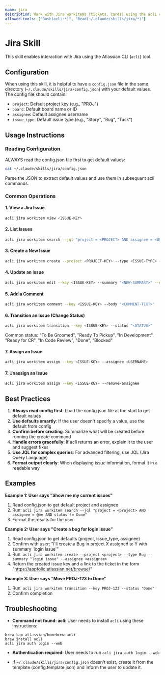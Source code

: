 ```yaml
---
name: jira
description: Work with Jira workitems (tickets, cards) using the acli command-line tool. Handles viewing, creating, updating, and transitioning Jira issues using configuration defaults from ~/.claude/skills/jira/config.json.
allowed-tools: ["Bash(acli:*)", "Read(~/.claude/skills/jira/*)"]
---
```


# Jira Skill

This skill enables interaction with Jira using the Atlassian CLI (`acli`) tool.

## Configuration

When using this skill, it is helpful to have a `config.json` file in the same directory (`~/.claude/skills/jira/config.json`) with your default values. The config file should contain:

- `project`: Default project key (e.g., "PROJ")
- `board`: Default board name or ID
- `assignee`: Default assignee username
- `issue_type`: Default issue type (e.g., "Story", "Bug", "Task")

## Usage Instructions

### Reading Configuration

ALWAYS read the config.json file first to get default values:
```bash
cat ~/.claude/skills/jira/config.json
```

Parse the JSON to extract default values and use them in subsequent acli commands.

### Common Operations

#### 1. View a Jira Issue
```bash
acli jira workitem view <ISSUE-KEY>
```

#### 2. List Issues
```bash
acli jira workitem search --jql "project = <PROJECT> AND assignee = <USERNAME> AND status = 'In Progress'"
```

#### 3. Create a New Issue
```bash
acli jira workitem create --project <PROJECT-KEY> --type <ISSUE-TYPE> --summary "<SUMMARY>" --description "<DESCRIPTION>" --assignee <ASSIGNEE>
```

#### 4. Update an Issue
```bash
acli jira workitem edit --key <ISSUE-KEY> --summary "<NEW-SUMMARY>" --description "<NEW-DESCRIPTION>"
```

#### 5. Add a Comment
```bash
acli jira workitem comment --key <ISSUE-KEY> --body "<COMMENT-TEXT>"
```

#### 6. Transition an Issue (Change Status)
```bash
acli jira workitem transition --key <ISSUE-KEY> --status "<STATUS>"
```

Common status: "To Be Groomed", "Ready To Pickup", "In Development", "Ready for CR", "In Code Review", "Done", "Blocked"

#### 7. Assign an Issue
```bash
acli jira workitem assign --key <ISSUE-KEY> --assignee <USERNAME>
```

#### 7. Unassign an Issue
```bash
acli jira workitem assign --key <ISSUE-KEY> --remove-assignee
```

## Best Practices

1. **Always read config first**: Load the config.json file at the start to get default values
2. **Use defaults smartly**: If the user doesn't specify a value, use the default from config
3. **Confirm before creating**: Summarize what will be created before running the create command
4. **Handle errors gracefully**: If acli returns an error, explain it to the user and suggest fixes
5. **Use JQL for complex queries**: For advanced filtering, use JQL (Jira Query Language)
6. **Format output clearly**: When displaying issue information, format it in a readable way

## Examples

**Example 1: User says "Show me my current issues"**
1. Read config.json to get default project and assignee
2. Run: `acli jira workitem search --jql "project = <project> AND assignee = @me AND status != Done"`
3. Format the results for the user

**Example 2: User says "Create a bug for login issue"**
1. Read config.json to get defaults (project, issue_type, assignee)
2. Confirm with user: "I'll create a Bug in project X assigned to Y with summary 'login issue'"
3. Run: `acli jira workitem create --project <project> --type Bug --summary "login issue" --assignee <assignee>`
4. Return the created issue key and a link to the ticket in the form "https://appfolio.atlassian.net/browse/<issue-key>"

**Example 3: User says "Move PROJ-123 to Done"**
1. Run: `acli jira workitem transition --key PROJ-123 --status "Done"`
2. Confirm completion

## Troubleshooting

- **Command not found: acli**: User needs to install `acli` using these instructions:
```
brew tap atlassian/homebrew-acli
brew install acli
acli jira auth login --web
```

- **Authentication required**: User needs to run `acli jira auth login --web`

- If `~/.claude/skills/jira/config.json` doesn't exist, create it from the template (config.template.json) and inform the user to update it.

